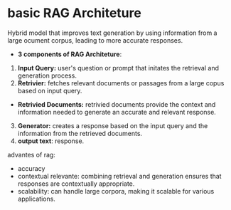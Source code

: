# basic RAG Architeture
Hybrid model that improves text generation by using information from a large ocument corpus, leading to more accurate responses.
- **3 components of RAG Architeture**:
1. **Input Query:** user's question or prompt that initates the retrieval and generation process.
2. **Retrivier:** fetches relevant documents or passages from a large copus based on input query.
  - **Retrivied Documents:** retrivied documents provide the context and information needed to generate an accurate and relevant response.
3. **Generator:** creates a response based on the input query and the information from the retrieved documents.
4. **output text**: response.

advantes of rag:
- accuracy
- contextual relevante: combining retrieval and generation ensures that responses are contextually appropriate.
- scalability: can handle large corpora, making it scalable for various applications.
